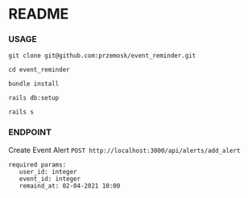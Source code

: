 # README

### USAGE

````
git clone git@github.com:przemosk/event_reminder.git

cd event_reminder

bundle install

rails db:setup

rails s
````

### ENDPOINT

Create Event Alert
`POST http://localhost:3000/api/alerts/add_alert`

````
required params:
   user_id: integer
   event_id: integer
   remaind_at: 02-04-2021 10:00
````
